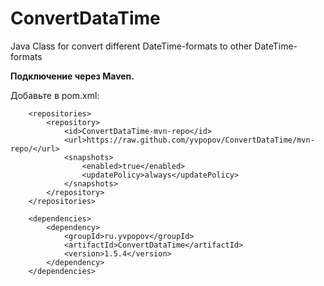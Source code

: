 # ConvertDataTime
 Java Class for convert different DateTime-formats to other DateTime-formats

<b>Подключение через Maven.</b><br/>

Добавьте в pom.xml:
<pre><code>    &lt;repositories&gt;
        &lt;repository&gt;
            &lt;id&gt;ConvertDataTime-mvn-repo&lt;/id&gt;
            &lt;url&gt;https://raw.github.com/yvpopov/ConvertDataTime/mvn-repo/&lt;/url&gt;
            &lt;snapshots&gt;
                &lt;enabled&gt;true&lt;/enabled&gt;
                &lt;updatePolicy&gt;always&lt;/updatePolicy&gt;
            &lt;/snapshots&gt;
        &lt;/repository&gt;
    &lt;/repositories&gt;

    &lt;dependencies&gt;
        &lt;dependency&gt;
            &lt;groupId&gt;ru.yvpopov&lt;/groupId&gt;
            &lt;artifactId&gt;ConvertDataTime&lt;/artifactId&gt;
            &lt;version&gt;1.5.4&lt;/version&gt;
        &lt;/dependency&gt;
    &lt;/dependencies&gt;
</code></pre>
